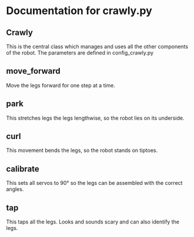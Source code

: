 # Documentation for crawly.py 

## Crawly 
This is the central class which manages and uses all the other components of the robot.
The parameters are defined in config_crawly.py

## move_forward 
Move the legs forward for one step at a time.

## park 
This stretches legs the legs lengthwise, so the robot lies on its underside.

## curl 
This movement bends the legs, so the robot stands on tiptoes.

## calibrate 
This sets all servos to 90° so the legs can be assembled with the correct angles.

## tap 
This taps all the legs. Looks and sounds scary and can also identify the legs.

